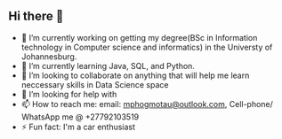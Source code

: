 ## Hi there 👋

- 🔭 I’m currently working on getting my degree(BSc in Information technology in Computer science and informatics) in the Universty of Johannesburg. 
- 🌱 I’m currently learning Java, SQL, and Python.
- 👯 I’m looking to collaborate on anything that will help me learn neccessary skills in Data Science space
- 🤔 I’m looking for help with 
- 📫 How to reach me: email: mphogmotau@outlook.com, Cell-phone/ WhatsApp me @ +27792103519
- ⚡ Fun fact: I'm a car enthusiast
